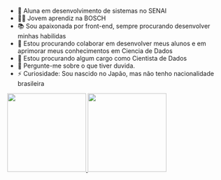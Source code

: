 


- 🔭 Aluna em desenvolvimento de sistemas no SENAI
- 👨‍🎓 Jovem aprendiz na BOSCH 
- 📚 Sou apaixonada por front-end, sempre procurando desenvolver minhas habilidas
- 👯 Estou procurando colaborar em desenvolver meus alunos e em aprimorar meus conhecimentos em Ciencia de Dados
- 🤔 Estou procurando algum cargo como Cientista de Dados
- 💬 Pergunte-me sobre o que tiver duvida.
- ⚡ Curiosidade: Sou nascido no Japão, mas não tenho nacionalidade brasileira


<div>
    <a href="https://github.com/Gabs8998">
        <img loading="lazy" height="180em" src="https://github-readme-stats.vercel.app/api/top-langs/?username=Gabs8998&layout=compact&langs_count=7&theme=dracula"/>
        <img loading="lazy" height="180em" src="https://github-readme-stats.vercel.app/api?username=Gabs8998&show_icons=true&theme=dracula&include_all_commits=true&count_private=true"/>
    </a>
</div>

